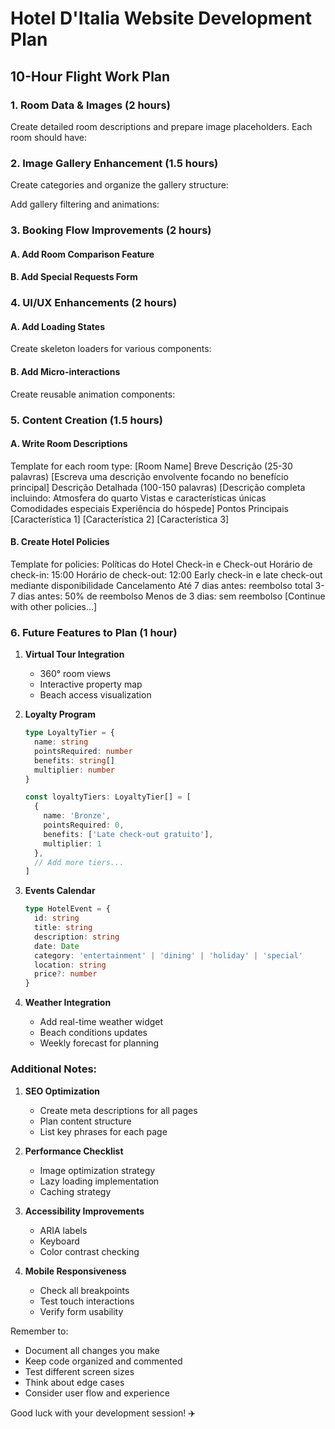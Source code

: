 # Hotel D'Italia Website Development Plan
## 10-Hour Flight Work Plan

### 1. Room Data & Images (2 hours)
Create detailed room descriptions and prepare image placeholders. Each room should have: 

### 2. Image Gallery Enhancement (1.5 hours)

Create categories and organize the gallery structure:

Add gallery filtering and animations:

### 3. Booking Flow Improvements (2 hours)

#### A. Add Room Comparison Feature

#### B. Add Special Requests Form

### 4. UI/UX Enhancements (2 hours)

#### A. Add Loading States
Create skeleton loaders for various components:

#### B. Add Micro-interactions
Create reusable animation components:


### 5. Content Creation (1.5 hours)

#### A. Write Room Descriptions
Template for each room type:
[Room Name]
Breve Descrição (25-30 palavras)
[Escreva uma descrição envolvente focando no benefício principal]
Descrição Detalhada (100-150 palavras)
[Descrição completa incluindo:
Atmosfera do quarto
Vistas e características únicas
Comodidades especiais
Experiência do hóspede]
Pontos Principais
[Característica 1]
[Característica 2]
[Característica 3]


#### B. Create Hotel Policies
Template for policies:
Políticas do Hotel
Check-in e Check-out
Horário de check-in: 15:00
Horário de check-out: 12:00
Early check-in e late check-out mediante disponibilidade
Cancelamento
Até 7 dias antes: reembolso total
3-7 dias antes: 50% de reembolso
Menos de 3 dias: sem reembolso
[Continue with other policies...]


### 6. Future Features to Plan (1 hour)

1. **Virtual Tour Integration**
   - 360° room views
   - Interactive property map
   - Beach access visualization

2. **Loyalty Program**
   ```typescript
   type LoyaltyTier = {
     name: string
     pointsRequired: number
     benefits: string[]
     multiplier: number
   }

   const loyaltyTiers: LoyaltyTier[] = [
     {
       name: 'Bronze',
       pointsRequired: 0,
       benefits: ['Late check-out gratuito'],
       multiplier: 1
     },
     // Add more tiers...
   ]
   ```

3. **Events Calendar**
   ```typescript
   type HotelEvent = {
     id: string
     title: string
     description: string
     date: Date
     category: 'entertainment' | 'dining' | 'holiday' | 'special'
     location: string
     price?: number
   }
   ```

4. **Weather Integration**
   - Add real-time weather widget
   - Beach conditions updates
   - Weekly forecast for planning

### Additional Notes:

1. **SEO Optimization**
   - Create meta descriptions for all pages
   - Plan content structure
   - List key phrases for each page

2. **Performance Checklist**
   - Image optimization strategy
   - Lazy loading implementation
   - Caching strategy

3. **Accessibility Improvements**
   - ARIA labels
   - Keyboard
   - Color contrast checking

4. **Mobile Responsiveness**
   - Check all breakpoints
   - Test touch interactions
   - Verify form usability

Remember to:
- Document all changes you make
- Keep code organized and commented
- Test different screen sizes
- Think about edge cases
- Consider user flow and experience

Good luck with your development session! ✈️